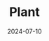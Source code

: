---
date: 2024-07-10
imgdir: plant
featured_image: p2.jpg
title: Plant
sort_by: Name
resources:
  - src: p1.jpg
    title: 風雨蘭
    params:
      description: 種了六顆，目前冒出了一顆。
  - src: p2.jpg
    title: 斑葉合果芋
---